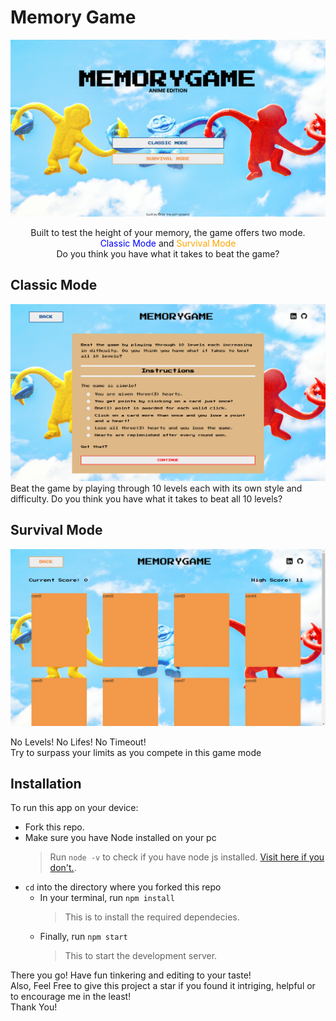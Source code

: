 # Memory Game

![Preview of Memory Game's Home Page.](./src/assets/home-page.png 'Memory Games Home Page')

<center>Built to test the height of your memory, the game offers two mode.<br>
<font color="blue">Classic Mode</font> and <font color="orange">Survival Mode</font><br>
Do you think you have what it takes to beat the game?</center>

## Classic Mode

![Preview of Memory Game's Classic Page.](./src/assets/classic-page.png 'Memory Games Classic Page')
Beat the game by playing through 10 levels each with its own style and difficulty. Do you think you have what it takes to beat all 10 levels?

## Survival Mode

![Preview of Memory Game's Survival Page.](./src/assets/survival-page.png 'Memory Games Survival Page')

No Levels! No Lifes! No Timeout! <br> Try to surpass your limits as you compete in this game mode

## Installation

To run this app on your device:

- Fork this repo.
- Make sure you have Node installed on your pc
  > Run <code>node -v</code> to check if you have node js installed. [Visit here if you don't.](https://nodejs.com 'Node docs').
- <code>cd</code> into the directory where you forked this repo
  - In your terminal, run <code>npm install</code>
    > This is to install the required dependecies.
  - Finally, run <code>npm start</code>
    > This to start the development server.

There you go! Have fun tinkering and editing to your taste!<br>
Also, Feel Free to give this project a star if you found it intriging, helpful or to encourage me in the least!<br> Thank You!
